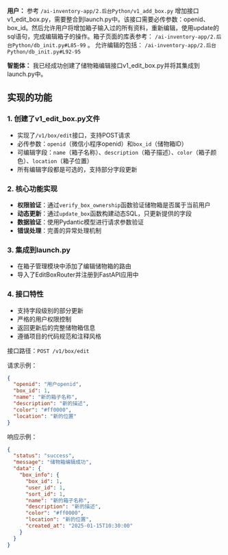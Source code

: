 **用户：** 参考 `/ai-inventory-app/2.后台Python/v1_add_box.py` 增加接口v1_edit_box.py，需要整合到launch.py中。该接口需要必传参数：openid、box_id。然后允许用户将增加箱子输入过的所有资料，重新编辑，使用update的sql语句，完成编辑箱子的操作。箱子页面的库表参考： `/ai-inventory-app/2.后台Python/db_init.py#L85-99` 。 允许编辑的包括： `/ai-inventory-app/2.后台Python/db_init.py#L92-95`

**智能体：** 我已经成功创建了储物箱编辑接口v1_edit_box.py并将其集成到launch.py中。

## 实现的功能

### 1. 创建了v1_edit_box.py文件
- 实现了`/v1/box/edit`接口，支持POST请求
- 必传参数：`openid`（微信小程序openid）和`box_id`（储物箱ID）
- 可编辑字段：`name`（箱子名称）、`description`（箱子描述）、`color`（箱子颜色）、`location`（箱子位置）
- 所有编辑字段都是可选的，支持部分字段更新

### 2. 核心功能实现
- **权限验证**：通过`verify_box_ownership`函数验证储物箱是否属于当前用户
- **动态更新**：通过`update_box`函数构建动态SQL，只更新提供的字段
- **数据验证**：使用Pydantic模型进行请求参数验证
- **错误处理**：完善的异常处理机制

### 3. 集成到launch.py
- 在箱子管理模块中添加了编辑储物箱的路由
- 导入了EditBoxRouter并注册到FastAPI应用中

### 4. 接口特性
- 支持字段级别的部分更新
- 严格的用户权限控制
- 返回更新后的完整储物箱信息
- 遵循项目的代码规范和注释风格

接口路径：`POST /v1/box/edit`

请求示例：
```json
{
  "openid": "用户openid",
  "box_id": 1,
  "name": "新的箱子名称",
  "description": "新的描述",
  "color": "#ff0000",
  "location": "新的位置"
}
```

响应示例：
```json
{
  "status": "success",
  "message": "储物箱编辑成功",
  "data": {
    "box_info": {
      "box_id": 1,
      "user_id": 1,
      "sort_id": 1,
      "name": "新的箱子名称",
      "description": "新的描述",
      "color": "#ff0000",
      "location": "新的位置",
      "created_at": "2025-01-15T10:30:00"
    }
  }
}
```